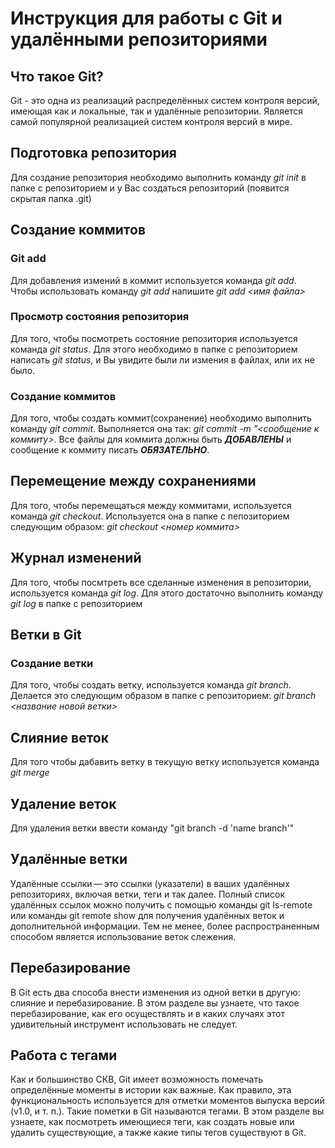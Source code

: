 # Инструкция для работы с Git и удалёнными репозиториями

## Что такое Git?
Git - это одна из реализаций распределённых систем контроля версий, имеющая как и локальные, так и удалённые репозитории. Является самой популярной реализацией систем контроля версий в мире.
## Подготовка репозитория
Для создание репозитория необходимо выполнить команду *git init*  в папке с репозиторием и у Вас создаться репозиторий (появится скрытая папка .git)

## Создание коммитов

### Git add
Для добавления измений в коммит используется команда *git add*. Чтобы использовать команду *git add* напишите *git add <имя файла>*

### Просмотр состояния репозитория
Для того, чтобы посмотреть состояние репозитория используется команда *git status*. Для этого необходимо в папке с репозиторием написать *git status*, и Вы увидите были ли измения в файлах, или их не было.

### Создание коммитов
Для того, чтобы создать коммит(сохранение) необходимо выполнить команду *git commit*. Выполняется она так: *git commit -m "<сообщение к коммиту>*. Все файлы для коммита должны быть ***ДОБАВЛЕНЫ*** и сообщение к коммиту писать ***ОБЯЗАТЕЛЬНО***.

## Перемещение между сохранениями
Для того, чтобы перемещаться между коммитами, используется команда *git checkout*. Используется она в папке с пепозиторием следующим образом: *git checkout <номер коммита>*

## Журнал изменений
Для того, чтобы посмтреть все сделанные изменения в репозитории, используется команда *git log*. Для этого достаточно выполнить команду *git log* в папке с репозиторием

## Ветки в Git

### Создание ветки

Для того, чтобы создать ветку, используется команда *git branch*. Делается это следующим образом в папке с репозиторием: *git branch <название новой ветки>*

## Слияние веток

Для того чтобы дабавить ветку в текущую ветку используется команда *git merge <name branch>*

## Удаление веток
Для удаления ветки ввести команду "git branch -d 'name branch'"

## Удалённые ветки
Удалённые ссылки — это ссылки (указатели) в ваших удалённых репозиториях, включая ветки, теги и так далее. Полный список удалённых ссылок можно получить с помощью команды git ls-remote <remote> или команды git remote show <remote> для получения удалённых веток и дополнительной информации. Тем не менее, более распространенным способом является использование веток слежения.

## Перебазирование
В Git есть два способа внести изменения из одной ветки в другую: слияние и перебазирование. В этом разделе вы узнаете, что такое перебазирование, как его осуществлять и в каких случаях этот удивительный инструмент использовать не следует.

## Работа с тегами
Как и большинство СКВ, Git имеет возможность помечать определённые моменты в истории как важные. Как правило, эта функциональность используется для отметки моментов выпуска версий (v1.0, и т. п.). Такие пометки в Git называются тегами. В этом разделе вы узнаете, как посмотреть имеющиеся теги, как создать новые или удалить существующие, а также какие типы тегов существуют в Git.